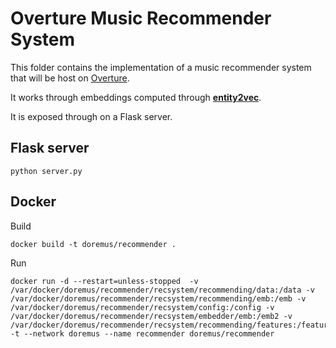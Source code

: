 Overture Music Recommender System
=================================

This folder contains the implementation of a music recommender system that will be host on [Overture](http://overture.doremus.org).

It works through embeddings computed through [__entity2vec__](https://github.com/MultimediaSemantics/entity2vec).

It is exposed through on a Flask server.

## Flask server

    python server.py

## Docker

Build

    docker build -t doremus/recommender .

Run

    docker run -d --restart=unless-stopped  -v /var/docker/doremus/recommender/recsystem/recommending/data:/data -v /var/docker/doremus/recommender/recsystem/recommending/emb:/emb -v /var/docker/doremus/recommender/recsystem/config:/config -v /var/docker/doremus/recommender/recsystem/embedder/emb:/emb2 -v /var/docker/doremus/recommender/recsystem/recommending/features:/features -t --network doremus --name recommender doremus/recommender


<!-- docker run -d --restart=unless-stopped  -v /Users/pasquale/git/recommender/recsystem/recommending/data:/data -v /Users/pasquale/git/recommender/recsystem/recommending/emb:/emb -v /Users/pasquale/git/recommender/recsystem/config:/config -v /Users/pasquale/git/recommender/recsystem/embedder/emb:/emb2 -v /Users/pasquale/git/recommender/recsystem/recommending/features:/features --network doremus -t --name recommender doremus/recommender -->
